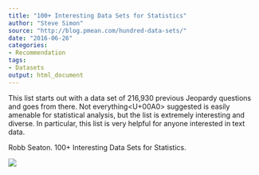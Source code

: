 ```yaml
---
title: "100+ Interesting Data Sets for Statistics"
author: "Steve Simon"
source: "http://blog.pmean.com/hundred-data-sets/"
date: "2016-06-26"
categories:
- Recommendation
tags:
- Datasets
output: html_document
---
```


This list starts out with a data set of 216,930 previous Jeopardy
questions and goes from there. Not everything<U+00A0> suggested is easily
amenable for statistical analysis, but the list is extremely interesting
and diverse. In particular, this list is very helpful for anyone
interested in text data.

<!---More--->

Robb Seaton. 100+ Interesting Data Sets for Statistics.

![](http://www.pmean.com/images/images/16/hundred-data-sets01.png)




